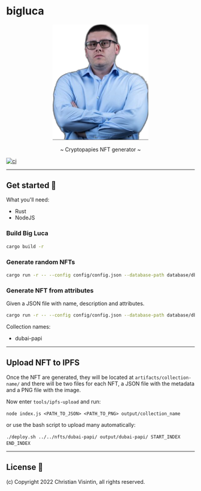 # bigluca

<p align="center">
  <img src="bigluca.png" width="256" />
</p>

<p align="center">~ Cryptopapies NFT generator ~</p>

[![ci](https://github.com/cryptopapies/bigluca/workflows/Build/badge.svg)](https://github.com/cryptopapies/bigluca/actions)

---

## Get started 🚀

What you'll need:

- Rust
- NodeJS

### Build Big Luca

```sh
cargo build -r
```

### Generate random NFTs

```sh
cargo run -r -- --config config/config.json --database-path database/db.json --collection COLLECTION_NAME --output nfts/COLLECTION_NAME -n AMOUNT_OF_NFTS_TO_GENERATE -v
```

### Generate NFT from attributes

Given a JSON file with name, description and attributes.

```sh
cargo run -r -- --config config/config.json --database-path database/db.json --collection COLLECTION_NAME --output nfts/COLLECTION_NAME -m <path_to_metadata.json> -v
```

Collection names:

- dubai-papi

---

## Upload NFT to IPFS

Once the NFT are generated, they will be located at `artifacts/collection-name/` and there will be two files for each NFT, a JSON file with the metadata and a PNG file with the image.

Now enter `tools/ipfs-upload` and run:

```node index.js <PATH_TO_JSON> <PATH_TO_PNG> output/collection_name```

or use the bash script to upload many automatically:

```./deploy.sh ../../nfts/dubai-papi/ output/dubai-papi/ START_INDEX END_INDEX```

---

## License 📃

(c) Copyright 2022 Christian Visintin, all rights reserved.
